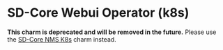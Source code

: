 # SD-Core Webui Operator (k8s)

**This charm is deprecated and will be removed in the future.** Please use the [SD-Core NMS K8s](https://charmhub.io/sdcore-nms-k8s) charm instead.
